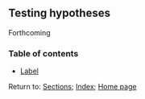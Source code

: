 ## Testing hypotheses

Forthcoming

### Table of contents

* [Label](C00_P000.md)

Return to:
[Sections](C00_P002_Chapters.md);
[Index](C0_P000_Alphabetical.md);
[Home page](https://rettopnivek.github.io/Tutorials_for_statistics/)
